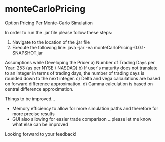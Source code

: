 # monteCarloPricing
Option Pricing Per Monte-Carlo Simulation

In order to run the .jar file please follow these steps:
1) Navigate to the location of the .jar file
2) Execute the following line:
java -jar -ea monteCarloPricing-0.0.1-SNAPSHOT.jar

Assumptions while Developing the Pricer
a) Number of Trading Days per Year: 253 (as per NYSE / NASDAQ)
b) If user's maturity does not translate to an integer in terms of trading days, the number of trading days is rounded down to the next integer.
c) Delta and vega calculations are based on forward difference approximation.
d) Gamma calculation is based on central difference approximation.

Things to be improved...
- Memory efficiency to allow for more simulation paths and therefore for more precise results
- GUI also allowing for easier trade comparison
...please let me know what else can be improved

Looking forward to your feedback!
